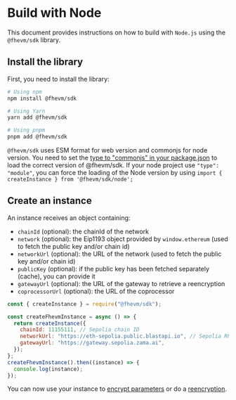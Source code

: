 # Build with Node

This document provides instructions on how to build with `Node.js` using the `@fhevm/sdk` library.

## Install the library

First, you need to install the library:

```bash
# Using npm
npm install @fhevm/sdk

# Using Yarn
yarn add @fhevm/sdk

# Using pnpm
pnpm add @fhevm/sdk
```

`@fhevm/sdk` uses ESM format for web version and commonjs for node version. You need to set the
[type to "commonjs" in your package.json](https://nodejs.org/api/packages.html#type) to load the correct version of
@fhevm/sdk. If your node project use `"type": "module"`, you can force the loading of the Node version by using
`import { createInstance } from '@fhevm/sdk/node';`

## Create an instance

An instance receives an object containing:

- `chainId` (optional): the chainId of the network
- `network` (optional): the Eip1193 object provided by `window.ethereum` (used to fetch the public key and/or chain id)
- `networkUrl` (optional): the URL of the network (used to fetch the public key and/or chain id)
- `publicKey` (optional): if the public key has been fetched separately (cache), you can provide it
- `gatewayUrl` (optional): the URL of the gateway to retrieve a reencryption
- `coprocessorUrl` (optional): the URL of the coprocessor

```javascript
const { createInstance } = require("@fhevm/sdk");

const createFhevmInstance = async () => {
  return createInstance({
    chainId: 11155111, // Sepolia chain ID
    networkUrl: "https://eth-sepolia.public.blastapi.io", // Sepolia RPC URL
    gatewayUrl: "https://gateway.sepolia.zama.ai",
  });
};
createFhevmInstance().then((instance) => {
  console.log(instance);
});
```

You can now use your instance to [encrypt parameters](../smart_contracts/inputs.md) or do a
[reencryption](../smart_contracts/decryption/reencryption.md).
